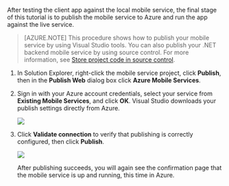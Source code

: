 

After testing the client app against the local mobile service, the final stage of this tutorial is to publish the mobile service to Azure and run the app against the live service.

>[AZURE.NOTE] This procedure shows how to publish your mobile service by using Visual Studio tools. You can also publish your .NET backend mobile service by using source control. For more information, see [Store project code in source control](/en-us/documentation/articles/mobile-services-dotnet-backend-store-code-source-control/).

1. In Solution Explorer, right-click the mobile service project, click **Publish**, then in the **Publish Web** dialog box click **Azure Mobile Services**.

2. Sign in with your Azure account credentials, select your service from **Existing Mobile Services**, and click **OK**. Visual Studio downloads your publish settings directly from Azure.

	![](./media/mobile-services-dotnet-backend-publish-service/mobile-quickstart-publish-select-service.png)

3. Click **Validate connection** to verify that publishing is correctly configured, then click **Publish**.

	![](./media/mobile-services-dotnet-backend-publish-service/mobile-quickstart-publish-2.png)

	After publishing succeeds, you will again see the confirmation page that the mobile service is up and running, this time in Azure.
